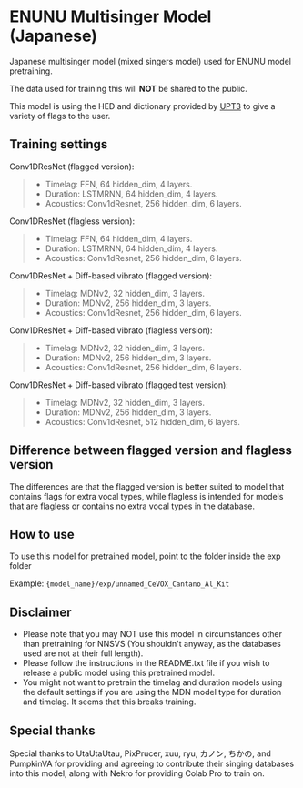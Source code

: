 # ENUNU Multisinger Model (Japanese)
Japanese multisinger model (mixed singers model) used for ENUNU model pretraining.

The data used for training this will **NOT** be shared to the public.

This model is using the HED and dictionary provided by [UPT3] to give a variety of flags to the user.

## Training settings

Conv1DResNet (flagged version):
>* Timelag: FFN, 64 hidden_dim, 4 layers.
>* Duration: LSTMRNN, 64 hidden_dim, 4 layers.
>* Acoustics: Conv1dResnet, 256 hidden_dim, 6 layers.

Conv1DResNet (flagless version):
>* Timelag: FFN, 64 hidden_dim, 4 layers.
>* Duration: LSTMRNN, 64 hidden_dim, 4 layers.
>* Acoustics: Conv1dResnet, 256 hidden_dim, 6 layers.

Conv1DResNet + Diff-based vibrato (flagged version):
>* Timelag: MDNv2, 32 hidden_dim, 3 layers.
>* Duration: MDNv2, 256 hidden_dim, 3 layers.
>* Acoustics: Conv1dResnet, 256 hidden_dim, 6 layers.

Conv1DResNet + Diff-based vibrato (flagless version):
>* Timelag: MDNv2, 32 hidden_dim, 3 layers.
>* Duration: MDNv2, 256 hidden_dim, 3 layers.
>* Acoustics: Conv1dResnet, 256 hidden_dim, 6 layers.

Conv1DResNet + Diff-based vibrato (flagged test version):
>* Timelag: MDNv2, 32 hidden_dim, 3 layers.
>* Duration: MDNv2, 256 hidden_dim, 3 layers.
>* Acoustics: Conv1dResnet, 512 hidden_dim, 6 layers.

## Difference between flagged version and flagless version
The differences are that the flagged version is better suited to model that contains flags for extra vocal types, while flagless is intended for models that are flagless or contains no extra vocal types in the database.

## How to use
To use this model for pretrained model, point to the folder inside the exp folder

Example: `{model_name}/exp/unnamed_CeVOX_Cantano_Al_Kit`

## Disclaimer
* Please note that you may NOT use this model in circumstances other than pretraining for NNSVS (You shouldn't anyway, as the databases used are not at their full length).
* Please follow the instructions in the README.txt file if you wish to release a public model using this pretrained model.
* You might not want to pretrain the timelag and duration models using the default settings if you are using the MDN model type for duration and timelag. It seems that this breaks training.

## Special thanks
Special thanks to UtaUtaUtau, PixPrucer, xuu, ryu, カノン, ちかの, and PumpkinVA for providing and agreeing to contribute their singing databases into this model, along with Nekro for providing Colab Pro to train on.

[UPT3]: https://github.com/UPT3/nnsvs-japnese-plus
